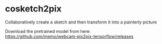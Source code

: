 # cosketch2pix
Collaboratively create a sketch and then transform it into a painterly picture

Download the pretrained model from here: https://github.com/memo/webcam-pix2pix-tensorflow/releases
